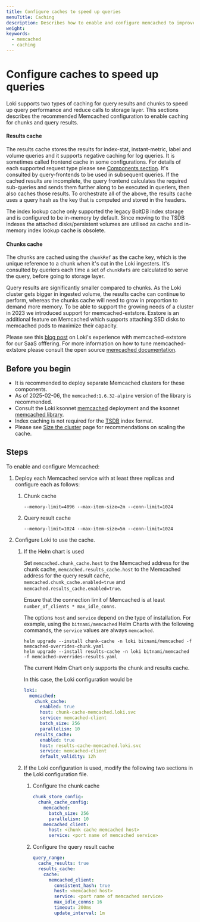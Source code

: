 ```yaml
---
title: Configure caches to speed up queries
menuTitle: Caching 
description: Describes how to enable and configure memcached to improve query performance. 
weight: 
keywords:
  - memcached
  - caching
---
```

# Configure caches to speed up queries

Loki supports two types of caching for query results and chunks to speed up query performance and reduce calls to storage layer.
This sections describes the recommended Memcached configuration to enable caching for chunks and query results.

#### Results cache
The results cache stores the results for index-stat, instant-metric, label and volume queries and it supports negative caching for log queries. It is sometimes called frontend cache in some configurations. For details of each supported request type please see [Components section](https://grafana.com/docs/loki/<LOKI_VERSION>//get-started/components).
It's consulted by query-frontends to be used in subsequent queries. If the cached results are incomplete, the query frontend calculates the required sub-queries and sends them further along to be executed in queriers, then also caches those results.
To orchestrate all of the above, the results cache uses a query hash as the key that is computed and stored in the headers.

The index lookup cache only supported the legacy BoltDB index storage and is configured to be in-memory by default.
Since moving to the TSDB indexes the attached disks/persistent volumes are utilised as cache and in-memory index lookup cache is obsolete.

#### Chunks cache
The chunks are cached using the `chunkRef` as the cache key, which is the unique reference to a chunk when it's cut in the Loki ingesters.
It's consulted by queriers each time a set of `chunkRef`s are calculated to serve the query, before going to storage layer.

Query results are significantly smaller compared to chunks. As the Loki cluster gets bigger in ingested volume, the results cache can continue to perform, whereas the chunks cache will need to grow in proportion to demand more memory.
To be able to support the growing needs of a cluster in 2023 we introduced support for memcached-extstore. Exstore is an additional feature on Memcached which supports attaching SSD disks to memcached pods to maximize their capacity.

Please see this [blog post](https://grafana.com/blog/2023/08/23/how-we-scaled-grafana-cloud-logs-memcached-cluster-to-50tb-and-improved-reliability/) on Loki's experience with memcached-extstore for our SaaS offfering.
For more information on how to tune memcached-extstore please consult the open source [memcached documentation](https://docs.memcached.org/advisories/grafanaloki/).

## Before you begin

- It is recommended to deploy separate Memcached clusters for these components.
- As of 2025-02-06, the `memcached:1.6.32-alpine` version of the library is recommended.
- Consult the Loki ksonnet [memcached](https://github.com/grafana/loki/blob/main/production/ksonnet/loki/memcached.libsonnet) deployment and the ksonnet [memcached library](https://github.com/grafana/jsonnet-libs/tree/master/memcached).
- Index caching is not required for the [TSDB](https://grafana.com/docs/loki/<LOKI_VERSION>/operations/storage/tsdb/#index-caching-not-required) index format.
- Please see [Size the cluster](https://grafana.com/docs/loki/<LOKI_VERSION>/setup/size/)  page for recommendations on scaling the cache.

## Steps

To enable and configure Memcached:

1. Deploy each Memcached service with at least three replicas and configure
   each as follows:
    1. Chunk cache 
       ```
       --memory-limit=4096 --max-item-size=2m --conn-limit=1024
       ```
    1. Query result cache
       ```
       --memory-limit=1024 --max-item-size=5m --conn-limit=1024
       ```

1. Configure Loki to use the cache.
    1. If the Helm chart is used

       Set `memcached.chunk_cache.host` to the Memcached address for the chunk cache, `memcached.results_cache.host` to the Memcached address for the query result cache, `memcached.chunk_cache.enabled=true` and `memcached.results_cache.enabled=true`. 
       
       Ensure that the connection limit of Memcached is at least `number_of_clients * max_idle_conns`.
       
       The options `host` and `service` depend on the type of installation. For example, using the `bitnami/memcached` Helm Charts with the following commands, the `service` values are always `memcached`.
       ```
       helm upgrade --install chunk-cache -n loki bitnami/memcached -f memcached-overrides-chunk.yaml
       helm upgrade --install results-cache -n loki bitnami/memcached -f memcached-overrides-results.yaml
       ```
       The current Helm Chart only supports the chunk and results cache.

       In this case, the Loki configuration would be
       ```yaml
       loki:
         memcached:
           chunk_cache:
             enabled: true
             host: chunk-cache-memcached.loki.svc
             service: memcached-client
             batch_size: 256
             parallelism: 10
           results_cache:
             enabled: true
             host: results-cache-memcached.loki.svc
             service: memcached-client
             default_validity: 12h
       ```
    1. If the Loki configuration is used, modify the following two sections in
       the Loki configuration file.
        1. Configure the chunk cache
           ```yaml
           chunk_store_config:
             chunk_cache_config:
               memcached:
                 batch_size: 256
                 parallelism: 10
               memcached_client:
                 host: <chunk cache memcached host>
                 service: <port name of memcached service>
           ```
        1. Configure the query result cache
           ```yaml
           query_range:
             cache_results: true
             results_cache:
               cache:
                 memcached_client:
                   consistent_hash: true
                   host: <memcached host>
                   service: <port name of memcached service>
                   max_idle_conns: 16
                   timeout: 200ms
                   update_interval: 1m
           ```